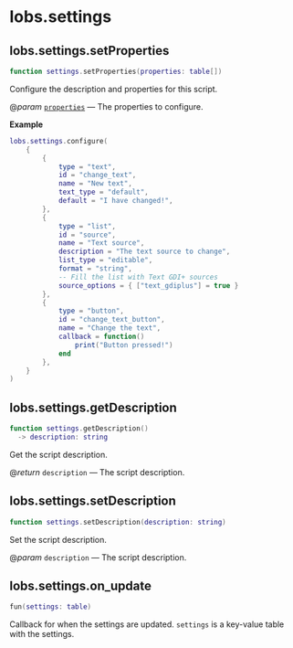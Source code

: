 # lobs.settings

## lobs.settings.setProperties


```lua
function settings.setProperties(properties: table[])
```

Configure the description and properties for this script.

@*param* [`properties`](../types/Property.md) — The properties to configure.

**Example**
```lua
lobs.settings.configure(
    {
        {
            type = "text",
            id = "change_text",
            name = "New text",
            text_type = "default",
            default = "I have changed!",
        },
        {
            type = "list",
            id = "source",
            name = "Text source",
            description = "The text source to change",
            list_type = "editable",
            format = "string",
            -- Fill the list with Text GDI+ sources
            source_options = { ["text_gdiplus"] = true }
        },
        {
            type = "button",
            id = "change_text_button",
            name = "Change the text",
            callback = function()
                print("Button pressed!")
            end
        },
    }
)
```

## lobs.settings.getDescription


```lua
function settings.getDescription()
  -> description: string
```

Get the script description.

@*return* `description` — The script description.

## lobs.settings.setDescription


```lua
function settings.setDescription(description: string)
```

Set the script description.

@*param* `description` — The script description.


## lobs.settings.on_update


```lua
fun(settings: table)
```

Callback for when the settings are updated. `settings` is a key-value table with the settings.
